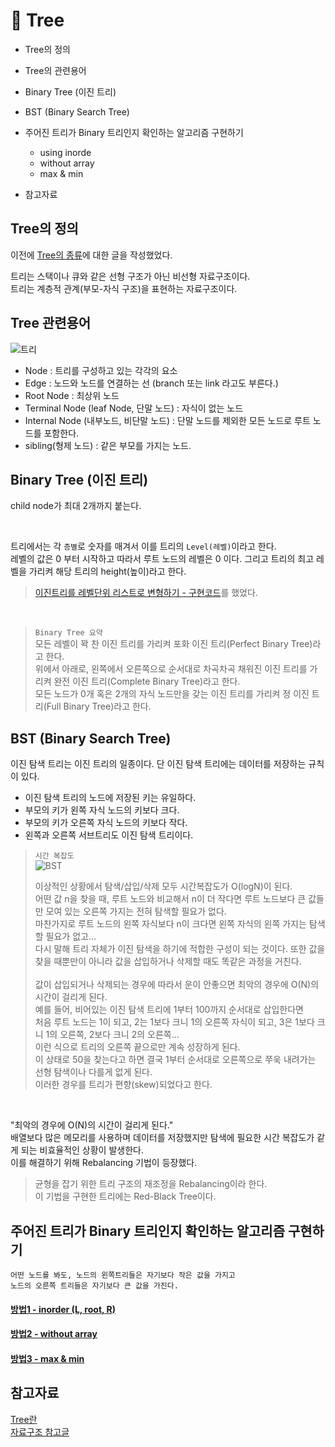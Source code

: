 # 📌 Tree
+ Tree의 정의
+ Tree의 관련용어
+ Binary Tree (이진 트리)
+ BST (Binary Search Tree)
+ 주어진 트리가 Binary 트리인지 확인하는 알고리즘 구현하기
  + using inorde
  + without array
  + max & min
    
+ 참고자료

## Tree의 정의
이전에 [Tree의 종류](https://github.com/Kim-Gyuri/Java_datastructure_algorithm2/blob/master/%EB%85%B8%ED%8A%B8/13.%20Tree%EC%9D%98%20%EC%A2%85%EB%A5%98.md)에 대한 글을 작성했었다.

트리는 스택이나 큐와 같은 선형 구조가 아닌 비선형 자료구조이다. <br> 트리는 계층적 관계(부모-자식 구조)을 표현하는 자료구조이다.

## Tree 관련용어
![트리](https://user-images.githubusercontent.com/57389368/221153764-684d877d-0183-4e0a-be3d-ceb5434cdfd3.png)

+ Node : 트리를 구성하고 있는 각각의 요소
+ Edge : 노드와 노드를 연결하는 선 (branch 또는 link 라고도 부른다.)
+ Root Node : 최상위 노드
+ Terminal Node (leaf Node, 단말 노드) : 자식이 없는 노드
+ Internal Node (내부노드, 비단말 노드) : 단말 노드를 제외한 모든 노드로 루트 노드를 포함한다.
+ sibling(형제 노드) : 같은 부모를 가지는 노드.

## Binary Tree (이진 트리)
child node가 최대 2개까지 붙는다. <br>

<br>

트리에서는 각 `층별`로 숫자를 매겨서 이를 트리의 `Level(레벨)`이라고 한다. <br>
레벨의 값은 0 부터 시작하고 따라서 루트 노드의 레벨은 0 이다. 그리고 트리의 최고 레벨을 가리켜 해당 트리의 height(높이)라고 한다. <br>
> [이진트리를 레벨단위 리스트로 변형하기 - 구현코드](https://github.com/Kim-Gyuri/Java_datastructure_algorithm2/blob/master/%EB%85%B8%ED%8A%B8/21.%20%EC%9D%B4%EC%A7%84%ED%8A%B8%EB%A6%AC%EB%A5%BC%20%EB%A0%88%EB%B2%A8%EB%8B%A8%EC%9C%84%20%EB%A6%AC%EC%8A%A4%ED%8A%B8%EB%A1%9C%20%EB%B3%80%ED%98%95%ED%95%98%EA%B8%B0.md)를 했었다.         

<br>

> `Binary Tree 요약`  <br>
> 모든 레벨이 꽉 찬 이진 트리를 가리켜 포화 이진 트리(Perfect Binary Tree)라고 한다. <br>
> 위에서 아래로, 왼쪽에서 오른쪽으로 순서대로 차곡차곡 채워진 이진 트리를 가리켜 완전 이진 트리(Complete Binary Tree)라고 한다. <br>
> 모든 노드가 0개 혹은 2개의 자식 노드만을 갖는 이진 트리를 가리켜 정 이진 트리(Full Binary Tree)라고 한다. <br>

## BST (Binary Search Tree)
이진 탐색 트리는 이진 트리의 일종이다. 단 이진 탐색 트리에는 데이터를 저장하는 규칙이 있다. <br>
+ 이진 탐색 트리의 노드에 저장된 키는 유일하다.
+ 부모의 키가 왼쪽 자식 노드의 키보다 크다.
+ 부모의 키가 오른쪽 자식 노드의 키보다 작다.
+ 왼쪽과 오른쪽 서브트리도 이진 탐색 트리이다.

> `시간 복잡도` <br>
> ![BST](https://user-images.githubusercontent.com/57389368/221154942-86887f44-4499-448f-a621-4e56599911bb.png) <br>
>
> 이상적인 상황에서 탐색/삽입/삭제 모두 시간복잡도가 O(logN)이 된다. <br>
> 어떤 값 n을 찾을 때, 루트 노드와 비교해서 n이 더 작다면 루트 노드보다 큰 값들만 모여 있는 오른쪽 가지는 전혀 탐색할 필요가 없다. <br> 
> 마찬가지로 루트 노드의 왼쪽 자식보다 n이 크다면 왼쪽 자식의 왼쪽 가지는 탐색할 필요가 없고… <br>
> 다시 말해 트리 자체가 이진 탐색을 하기에 적합한 구성이 되는 것이다. 또한 값을 찾을 때뿐만이 아니라 값을 삽입하거나 삭제할 때도 똑같은 과정을 거친다. <br>
> <br>
> 값이 삽입되거나 삭제되는 경우에 따라서 운이 안좋으면 최악의 경우에 O(N)의 시간이 걸리게 된다.  <br>
> 예를 들어, 비어있는 이진 탐색 트리에 1부터 100까지 순서대로 삽입한다면 <br>
> 처음 루트 노드는 1이 되고, 2는 1보다 크니 1의 오른쪽 자식이 되고, 3은 1보다 크니 1의 오른쪽, 2보다 크니 2의 오른쪽…  <br>
> 이런 식으로 트리의 오른쪽 끝으로만 계속 성장하게 된다. <br>
> 이 상태로 50을 찾는다고 하면 결국 1부터 순서대로 오른쪽으로 쭈욱 내려가는 선형 탐색이나 다를게 없게 된다. <br>
> 이러한 경우를 트리가 편향(skew)되었다고 한다.

<br>

"최악의 경우에 O(N)의 시간이 걸리게 된다." <br>
배열보다 많은 메모리를 사용하며 데이터를 저장했지만 탐색에 필요한 시간 복잡도가 같게 되는 비효율적인 상황이 발생한다. <br>
이를 해결하기 위해 Rebalancing 기법이 등장했다. <br>
> 균형을 잡기 위한 트리 구조의 재조정을 Rebalancing이라 한다. <br>
> 이 기법을 구현한 트리에는 Red-Black Tree이다.


## 주어진 트리가 Binary 트리인지 확인하는 알고리즘 구현하기
```
어떤 노드를 봐도, 노드의 왼쪽트리들은 자기보다 작은 값을 가지고
노드의 오른쪽 트리들은 자기보다 큰 값을 가진다.
```
#### [방법1 - inorder (L, root, R)](https://github.com/Kim-Gyuri/Java_datastructure_algorithm2/blob/master/%EB%85%B8%ED%8A%B8/23.%20%EC%9D%B4%EC%A7%84%ED%8A%B8%EB%A6%AC%EA%B2%80%EC%83%89%20-%201%20using%20inorder.md) <br>
#### [방법2 - without array](https://github.com/Kim-Gyuri/Java_datastructure_algorithm2/blob/master/%EB%85%B8%ED%8A%B8/24.%20%EC%9D%B4%EC%A7%84%ED%8A%B8%EB%A6%AC%EA%B2%80%EC%83%89%20-%202%20%20without%20array.md) 
#### [방법3 - max & min](https://github.com/Kim-Gyuri/Java_datastructure_algorithm2/blob/master/%EB%85%B8%ED%8A%B8/25.%20%EC%9D%B4%EC%A7%84%ED%8A%B8%EB%A6%AC%EA%B2%80%EC%83%89%20-%203%20max%20%26%20min.md)
## 참고자료
[Tree란](https://namu.wiki/w/%ED%8A%B8%EB%A6%AC(%EA%B7%B8%EB%9E%98%ED%94%84)) <br>
[자료구조 참고글](https://github.com/JaeYeopHan/Interview_Question_for_Beginner/tree/master/DataStructure#array-vs-linked-list) <br>
